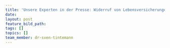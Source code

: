 ```yaml
---
title: 'Unsere Experten in der Presse: Widerruf von Lebensversicherungen'
date:
layout: post
feature_bild_path:
tags: []
topics: []
team_member: dr-sven-tintemann
---
```


